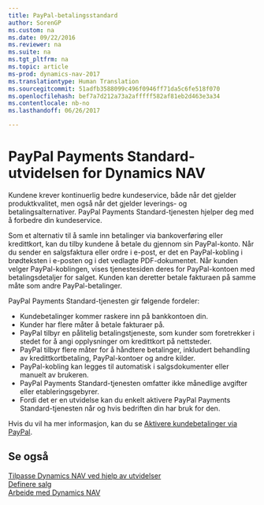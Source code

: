 ```yaml
---
title: PayPal-betalingsstandard
author: SorenGP
ms.custom: na
ms.date: 09/22/2016
ms.reviewer: na
ms.suite: na
ms.tgt_pltfrm: na
ms.topic: article
ms-prod: dynamics-nav-2017
ms.translationtype: Human Translation
ms.sourcegitcommit: 51adfb3588099c496f0946ff71da5c6fe518f070
ms.openlocfilehash: bef7a7d212a73a2afffff582af81eb2d463e3a34
ms.contentlocale: nb-no
ms.lasthandoff: 06/26/2017

---
```


# <a name="the-paypal-payments-standard-extension-to-dynamics-nav"></a>PayPal Payments Standard-utvidelsen for Dynamics NAV
Kundene krever kontinuerlig bedre kundeservice, både når det gjelder produktkvalitet, men også når det gjelder leverings- og betalingsalternativer. PayPal Payments Standard-tjenesten hjelper deg med å forbedre din kundeservice.

Som et alternativ til å samle inn betalinger via bankoverføring eller kredittkort, kan du tilby kundene å betale du gjennom sin PayPal-konto. Når du sender en salgsfaktura eller ordre i e-post, er det en PayPal-kobling i brødteksten i e-posten og i det vedlagte PDF-dokumentet. Når kunden velger PayPal-koblingen, vises tjenestesiden deres for PayPal-kontoen med betalingsdetaljer for salget. Kunden kan deretter betale fakturaen på samme måte som andre PayPal-betalinger.

PayPal Payments Standard-tjenesten gir følgende fordeler:

- Kundebetalinger kommer raskere inn på bankkontoen din.
- Kunder har flere måter å betale fakturaer på.
- PayPal tilbyr en pålitelig betalingstjeneste, som kunder som foretrekker i stedet for å angi opplysninger om kredittkort på nettsteder.
- PayPal tilbyr flere måter for å håndtere betalinger, inkludert behandling av kredittkortbetaling, PayPal-kontoer og andre kilder.
- PayPal-kobling kan legges til automatisk i salgsdokumenter eller manuelt av brukeren.
- PayPal Payments Standard-tjenesten omfatter ikke månedlige avgifter eller etableringsgebyrer.
- Fordi det er en utvidelse kan du enkelt aktivere PayPal Payments Standard-tjenesten når og hvis bedriften din har bruk for den.  

Hvis du vil ha mer informasjon, kan du se [Aktivere kundebetalinger via PayPal](sales-how-enable-customer-payments-paypal.md).

## <a name="see-also"></a>Se også  
[Tilpasse Dynamics NAV ved hjelp av utvidelser](ui-extensions.md)  
[Definere salg](sales-setup-sales.md)  
[Arbeide med Dynamics NAV](ui-work-product.md)

